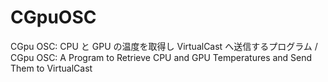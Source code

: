 # CGpuOSC
CGpu OSC: CPU と GPU の温度を取得し VirtualCast へ送信するプログラム / CGpu OSC: A Program to Retrieve CPU and GPU Temperatures and Send Them to VirtualCast

